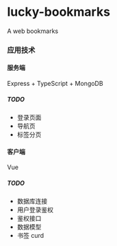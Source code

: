 # lucky-bookmarks
A web bookmarks

###  应用技术

####  服务端

Express + TypeScript + MongoDB

##### TODO

- 登录页面
- 导航页
- 标签分页

#### 客户端

Vue

##### TODO

- 数据库连接
- 用户登录鉴权
- 鉴权接口
- 数据模型
- 书签 curd